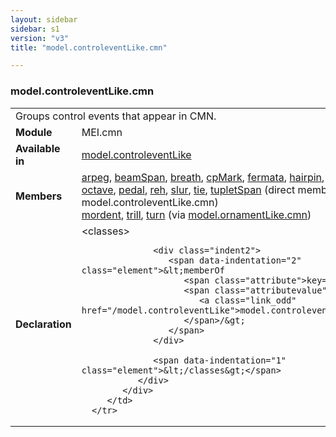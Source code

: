 ```yaml
---
layout: sidebar
sidebar: s1
version: "v3"
title: "model.controleventLike.cmn"

---
```


<div class="classSpec model">
   <h3 id="model.controleventLike.cmn">model.controleventLike.cmn</h3>
   <table class="wovenodd">
      <tr>
         <td colspan="2" class="wovenodd-col2">Groups control events that appear in CMN.</td>
      </tr>
      <tr>
         <td class="wovenodd-col1">
            <strong>Module</strong>
         </td>
         <td class="wovenodd-col2">MEI.cmn</td>
      </tr>
      <tr>
         <td class="wovenodd-col1">
            <strong>Available in</strong>
         </td>
         <td class="wovenodd-col2">
            <div class="parent">
               <div>
                  <a class="link_odd_classSpec" href="/{{ page.version }}/model-classes/model.controleventLike.html">model.controleventLike</a>
               </div>
            </div>
         </td>
      </tr>
      <tr>
         <td class="wovenodd-col1">
            <strong>Members</strong>
         </td>
         <td class="wovenodd-col2">
            <div class="parent">
               <div>
                  <a class="link_odd_elementSpec" href="/{{ page.version }}/elements/arpeg.html">arpeg</a>, 
                  <a class="link_odd_elementSpec" href="/{{ page.version }}/elements/beamSpan.html">beamSpan</a>, 
                  <a class="link_odd_elementSpec" href="/{{ page.version }}/elements/breath.html">breath</a>, 
                  <a class="link_odd_elementSpec" href="/{{ page.version }}/elements/cpMark.html">cpMark</a>, 
                  <a class="link_odd_elementSpec" href="/{{ page.version }}/elements/fermata.html">fermata</a>, 
                  <a class="link_odd_elementSpec" href="/{{ page.version }}/elements/hairpin.html">hairpin</a>, 
                  <a class="link_odd_elementSpec" href="/{{ page.version }}/elements/harpPedal.html">harpPedal</a>, 
                  <a class="link_odd_elementSpec" href="/{{ page.version }}/elements/octave.html">octave</a>, 
                  <a class="link_odd_elementSpec" href="/{{ page.version }}/elements/pedal.html">pedal</a>, 
                  <a class="link_odd_elementSpec" href="/{{ page.version }}/elements/reh.html">reh</a>, 
                  <a class="link_odd_elementSpec" href="/{{ page.version }}/elements/slur.html">slur</a>, 
                  <a class="link_odd_elementSpec" href="/{{ page.version }}/elements/tie.html">tie</a>, 
                  <a class="link_odd_elementSpec" href="/{{ page.version }}/elements/tupletSpan.html">tupletSpan</a> (direct members of model.controleventLike.cmn)
               </div>
               <div>
                  <a class="link_odd_elementSpec" href="/{{ page.version }}/model-classes/mordent.html">mordent</a>, 
                  <a class="link_odd_elementSpec" href="/{{ page.version }}/model-classes/trill.html">trill</a>, 
                  <a class="link_odd_elementSpec" href="/{{ page.version }}/model-classes/turn.html">turn</a>
                  <span> (via 
                     <a class="link_odd_classSpec" href="/{{ page.version }}/model-classes/model.ornamentLike.cmn.html">model.ornamentLike.cmn</a>)
                  </span>
               </div>
            </div>
         </td>
      </tr>
      <tr>
         <td class="wovenodd-col1">
            <strong>Declaration</strong>
         </td>
         <td class="wovenodd-col2">
            <div xml:space="preserve" class="pre">
               <div class="indent1">
                  <span data-indentation="1" class="element">&lt;classes&gt;</span>
                  
                  <div class="indent2">
                     <span data-indentation="2" class="element">&lt;memberOf 
                        <span class="attribute">key=</span>
                        <span class="attributevalue">"
                           <a class="link_odd" href="/model.controleventLike">model.controleventLike</a>"
                        </span>/&gt;
                     </span>
                  </div>
                  
                  <span data-indentation="1" class="element">&lt;/classes&gt;</span>
               </div>
            </div>
         </td>
      </tr>
   </table>
</div>